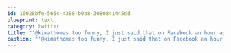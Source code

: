 ```yaml
---
id: 16028bfe-565c-4388-b0a8-3080841445dd
blueprint: text
category: twitter
title: "'@kimathomas too funny, I just said that on Facebook an hour ago"
caption: "'@kimathomas too funny, I just said that on Facebook an hour ago"
---
```

